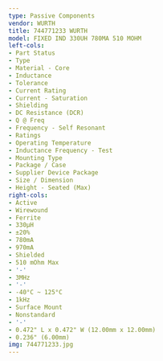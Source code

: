 ```yaml
---
type: Passive Components
vendor: WURTH
title: 744771233 WURTH
model: FIXED IND 330UH 780MA 510 MOHM
left-cols:
- Part Status
- Type
- Material - Core
- Inductance
- Tolerance
- Current Rating
- Current - Saturation
- Shielding
- DC Resistance (DCR)
- Q @ Freq
- Frequency - Self Resonant
- Ratings
- Operating Temperature
- Inductance Frequency - Test
- Mounting Type
- Package / Case
- Supplier Device Package
- Size / Dimension
- Height - Seated (Max)
right-cols:
- Active
- Wirewound
- Ferrite
- 330µH
- ±20%
- 780mA
- 970mA
- Shielded
- 510 mOhm Max
- '-'
- 3MHz
- '-'
- -40°C ~ 125°C
- 1kHz
- Surface Mount
- Nonstandard
- '-'
- 0.472" L x 0.472" W (12.00mm x 12.00mm)
- 0.236" (6.00mm)
img: 744771233.jpg
---
```

